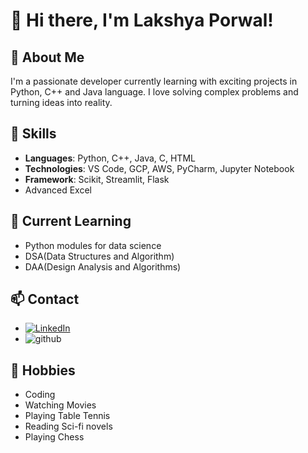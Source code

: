 # 👋 Hi there, I'm Lakshya Porwal!

## 🚀 About Me
I'm a passionate developer currently learning with exciting projects in Python, C++ and Java language. I love solving complex problems and turning ideas into reality.

## 💼 Skills
- **Languages**: Python, C++, Java, C, HTML
- **Technologies**: VS Code, GCP, AWS, PyCharm, Jupyter Notebook 
- **Framework**: Scikit, Streamlit, Flask
- Advanced Excel

## 🌱 Current Learning
- Python modules for data science
- DSA(Data Structures and Algorithm)
- DAA(Design Analysis and Algorithms)

## 📫 Contact
- [![LinkedIn](https://img.shields.io/badge/LinkedIn-%230077B5.svg?logo=linkedin&logoColor=white)](https://www.linkedin.com/in/lakshya-porwal-sdsf-davv/)
- ![github](https://img.shields.io/badge/GitHub-000000?style=for-the-badge&logo=GitHub&logoColor=white)
  
## 🎨 Hobbies
- Coding
- Watching Movies
- Playing Table Tennis
- Reading Sci-fi novels
- Playing Chess
